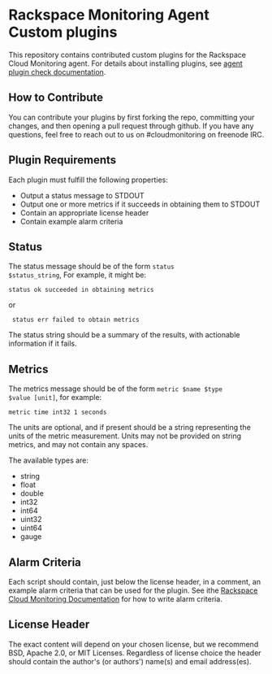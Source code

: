 # Rackspace Monitoring Agent Custom plugins

This repository contains contributed custom plugins for the Rackspace Cloud
Monitoring agent. For details about installing plugins, see [agent plugin check documentation](http://docs.rackspace.com/cm/api/v1.0/cm-devguide/content/appendix-check-types-agent.html#section-ct-agent.plugin).

## How to Contribute

You can contribute your plugins by first forking the repo, committing your changes, and then opening a pull request through github. If you have any questions, feel free to reach out to us on #cloudmonitoring on freenode IRC.

## Plugin Requirements

Each plugin must fulfill the following properties:

  * Output a status message to STDOUT
  * Output one or more metrics if it succeeds in obtaining them to STDOUT
  * Contain an appropriate license header
  * Contain example alarm criteria

## Status

The status message should be of the form <code>status $status_string</code>, For example, it might be:

<code>status ok succeeded in obtaining metrics</code>

or

<code> status err failed to obtain metrics</code>

The status string should be a summary of the results, with actionable information if it fails.

## Metrics

The metrics message should be of the form <code>metric $name $type $value [unit]</code>, for example:

<code>metric time int32 1 seconds</code>

The units are optional, and if present should be a string representing the units of the metric measurement. Units may not be provided on string metrics, and may not contain any spaces.

The available types are:

  * string
  * float
  * double
  * int32
  * int64
  * uint32
  * uint64
  * gauge

## Alarm Criteria

Each script should contain, just below the license header, in a comment, an example alarm criteria that can be used for the plugin. See ithe [Rackspace Cloud Monitoring Documentation](http://docs.rackspace.com/cm/api/v1.0/cm-devguide/content/alerts-language.html#concepts-alarms-alarm-language) for how to write alarm criteria.

## License Header

 The exact content will depend on your chosen license, but we recommend BSD, Apache 2.0, or MIT Licenses. Regardless of license choice the header should contain the author's (or authors') name(s) and email address(es).
